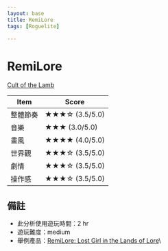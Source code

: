 ```yaml
---
layout: base
title: RemiLore
tags: [Roguelite]

---
```


# RemiLore

[Cult of the Lamb](https://www.gog.com/en/game/cult_of_the_lamb)

|Item|Score|
|-|-|
整體節奏 | ★★★☆  (3.5/5.0)
音樂  | ★★★  (3.0/5.0)
畫風 | ★★★★  (4.0/5.0)
世界觀 | ★★★☆  (3.5/5.0)
劇情 | ★★★☆  (3.5/5.0)
操作感 | ★★★☆  (3.5/5.0)


## 備註
* 此分析使用遊玩時間：2 hr
* 遊玩難度：medium
* 舉例產品：[RemiLore: Lost Girl in the Lands of Lore](https://store.steampowered.com/app/995240/RemiLore_Lost_Girl_in_the_Lands_of_Lore/)\
